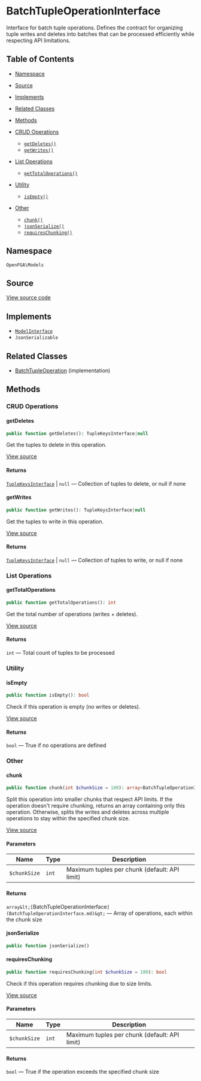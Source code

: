 # BatchTupleOperationInterface

Interface for batch tuple operations. Defines the contract for organizing tuple writes and deletes into batches that can be processed efficiently while respecting API limitations.

## Table of Contents

* [Namespace](#namespace)
* [Source](#source)
* [Implements](#implements)
* [Related Classes](#related-classes)
* [Methods](#methods)

* [CRUD Operations](#crud-operations)
    * [`getDeletes()`](#getdeletes)
    * [`getWrites()`](#getwrites)
* [List Operations](#list-operations)
    * [`getTotalOperations()`](#gettotaloperations)
* [Utility](#utility)
    * [`isEmpty()`](#isempty)
* [Other](#other)
    * [`chunk()`](#chunk)
    * [`jsonSerialize()`](#jsonserialize)
    * [`requiresChunking()`](#requireschunking)

## Namespace

`OpenFGA\Models`

## Source

[View source code](https://github.com/evansims/openfga-php/blob/main/src/Models/BatchTupleOperationInterface.php)

## Implements

* [`ModelInterface`](ModelInterface.md)
* `JsonSerializable`

## Related Classes

* [BatchTupleOperation](Models/BatchTupleOperation.md) (implementation)

## Methods

### CRUD Operations

#### getDeletes

```php
public function getDeletes(): TupleKeysInterface|null

```

Get the tuples to delete in this operation.

[View source](https://github.com/evansims/openfga-php/blob/main/src/Models/BatchTupleOperationInterface.php#L44)

#### Returns

[`TupleKeysInterface`](Models/Collections/TupleKeysInterface.md) &#124; `null` — Collection of tuples to delete, or null if none

#### getWrites

```php
public function getWrites(): TupleKeysInterface|null

```

Get the tuples to write in this operation.

[View source](https://github.com/evansims/openfga-php/blob/main/src/Models/BatchTupleOperationInterface.php#L58)

#### Returns

[`TupleKeysInterface`](Models/Collections/TupleKeysInterface.md) &#124; `null` — Collection of tuples to write, or null if none

### List Operations

#### getTotalOperations

```php
public function getTotalOperations(): int

```

Get the total number of operations (writes + deletes).

[View source](https://github.com/evansims/openfga-php/blob/main/src/Models/BatchTupleOperationInterface.php#L51)

#### Returns

`int` — Total count of tuples to be processed

### Utility

#### isEmpty

```php
public function isEmpty(): bool

```

Check if this operation is empty (no writes or deletes).

[View source](https://github.com/evansims/openfga-php/blob/main/src/Models/BatchTupleOperationInterface.php#L65)

#### Returns

`bool` — True if no operations are defined

### Other

#### chunk

```php
public function chunk(int $chunkSize = 100): array<BatchTupleOperationInterface>

```

Split this operation into smaller chunks that respect API limits. If the operation doesn&#039;t require chunking, returns an array containing only this operation. Otherwise, splits the writes and deletes across multiple operations to stay within the specified chunk size.

[View source](https://github.com/evansims/openfga-php/blob/main/src/Models/BatchTupleOperationInterface.php#L37)

#### Parameters

| Name         | Type  | Description                                   |
| ------------ | ----- | --------------------------------------------- |
| `$chunkSize` | `int` | Maximum tuples per chunk (default: API limit) |

#### Returns

`array&lt;[`BatchTupleOperationInterface`](BatchTupleOperationInterface.md)&gt;` — Array of operations, each within the chunk size

#### jsonSerialize

```php
public function jsonSerialize()

```

#### requiresChunking

```php
public function requiresChunking(int $chunkSize = 100): bool

```

Check if this operation requires chunking due to size limits.

[View source](https://github.com/evansims/openfga-php/blob/main/src/Models/BatchTupleOperationInterface.php#L73)

#### Parameters

| Name         | Type  | Description                                   |
| ------------ | ----- | --------------------------------------------- |
| `$chunkSize` | `int` | Maximum tuples per chunk (default: API limit) |

#### Returns

`bool` — True if the operation exceeds the specified chunk size
